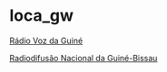 # loca_gw

[Rádio Voz da Guiné](https://stream.zeno.fm/iwioelqe6qwtv?n=a4b6cc4710b6f7ba1130)

[Radiodifusão Nacional da Guiné-Bissau](https://sp0.redeaudio.com:10918/?n=f84464f4b3f2640e8ef4)

